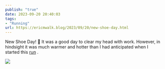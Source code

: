 ```yaml
---
publish: "true"
date: 2023-09-20 20:40:03
tags:
- "Running"
url: https://ericmwalk.blog/2023/09/20/new-shoe-day.html
---
```

New Shoe Day! 👟
It was a good day to clear my head with work. However, in hindsight it was much warmer and hotter than I had anticipated when I started this [run](https://strava.com/activities/9887687197) .

![](https://ericmwalk.blog/uploads/2023/d6b3d870-d467-4ba2-9457-53c6f8774600.jpg)